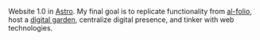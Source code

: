Website 1.0 in [Astro](https://astro.build/). My final goal is to replicate functionality from [al-folio](https://github.com/alshedivat/al-folio), host a [digital garden](https://maggieappleton.com/garden-history), 
centralize digital presence, and tinker with web technologies.
